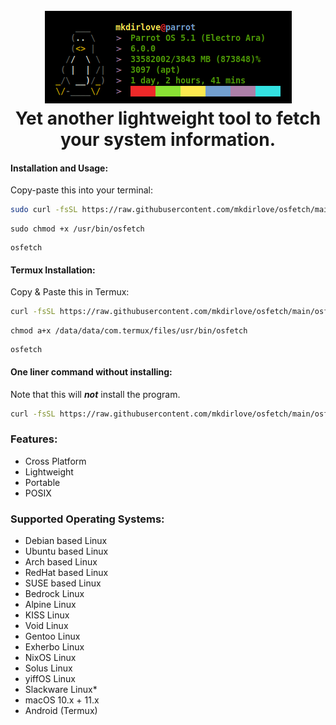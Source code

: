 <h1 align="center">
  <br>
  <a href="https://github.com/mkdirlove/osfetch"><img src="https://github.com/mkdirlove/osfetch/blob/main/osfetch.png" alt="osfetch"></a>
  <br>
  Yet another lightweight tool to fetch your system information.
  <br>
</h1>

#### Installation and Usage:

Copy-paste this into your terminal:

```sh
sudo curl -fsSL https://raw.githubusercontent.com/mkdirlove/osfetch/main/osfetch -o /usr/bin/osfetch
```
```
sudo chmod +x /usr/bin/osfetch
```
```
osfetch
```

#### Termux Installation:

Copy & Paste this in Termux:

```sh
curl -fsSL https://raw.githubusercontent.com/mkdirlove/osfetch/main/osfetch -o /data/data/com.termux/files/usr/bin/osfetch
```
```
chmod a+x /data/data/com.termux/files/usr/bin/osfetch
```
```
osfetch
```

#### One liner command without installing:

Note that this will ***not*** install the program.
```sh
curl -fsSL https://raw.githubusercontent.com/mkdirlove/osfetch/main/osfetch | sh
```

### Features:
- Cross Platform
- Lightweight
- Portable
- POSIX

### Supported Operating Systems:
- Debian based Linux
- Ubuntu based Linux
- Arch based Linux
- RedHat based Linux
- SUSE based Linux
- Bedrock Linux
- Alpine Linux
- KISS Linux
- Void Linux
- Gentoo Linux
- Exherbo Linux
- NixOS Linux
- Solus Linux
- yiffOS Linux
- Slackware Linux\*
- macOS 10.x + 11.x
- Android (Termux)
